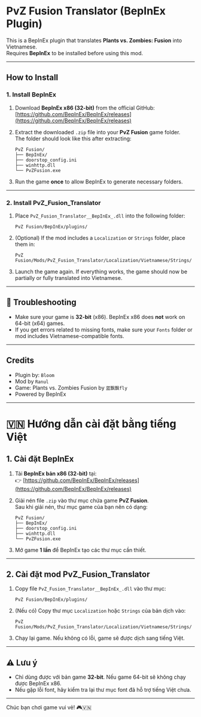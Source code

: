 # PvZ Fusion Translator (BepInEx Plugin)

This is a BepInEx plugin that translates **Plants vs. Zombies: Fusion** into Vietnamese.  
Requires **BepInEx** to be installed before using this mod.

---

##  How to Install

### 1. Install BepInEx

1. Download **BepInEx x86 (32-bit)** from the official GitHub:  
   [https://github.com/BepInEx/BepInEx/releases](https://github.com/BepInEx/BepInEx/releases)
   
2. Extract the downloaded `.zip` file into your **PvZ Fusion** game folder.  
   The folder should look like this after extracting:

   ```
   PvZ Fusion/
   ├── BepInEx/
   ├── doorstop_config.ini
   ├── winhttp.dll
   └── PvZFusion.exe
   ```

3. Run the game **once** to allow BepInEx to generate necessary folders.

---

### 2. Install PvZ_Fusion_Translator

1. Place `PvZ_Fusion_Translator__BepInEx_.dll` into the following folder:

   ```
   PvZ Fusion/BepInEx/plugins/
   ```

2. (Optional) If the mod includes a `Localization` or `Strings` folder, place them in:

   ```
   PvZ Fusion/Mods/PvZ_Fusion_Translator/Localization/Vietnamese/Strings/
   ```

3. Launch the game again. If everything works, the game should now be partially or fully translated into Vietnamese.

---

## 🧪 Troubleshooting

- Make sure your game is **32-bit** (x86). BepInEx x86 does **not** work on 64-bit (x64) games.
- If you get errors related to missing fonts, make sure your `Fonts` folder or mod includes Vietnamese-compatible fonts.

---

## Credits

- Plugin by: `Bloom`
- Mod by `Ranul`
- Game: Plants vs. Zombies Fusion by `蓝飘飘fly`
- Powered by BepInEx

---

# 🇻🇳 Hướng dẫn cài đặt bằng tiếng Việt

## 1. Cài đặt BepInEx

1. Tải **BepInEx bản x86 (32-bit)** tại:  
   👉 [https://github.com/BepInEx/BepInEx/releases](https://github.com/BepInEx/BepInEx/releases)

2. Giải nén file `.zip` vào thư mục chứa game **PvZ Fusion**.  
   Sau khi giải nén, thư mục game của bạn nên có dạng:

   ```
   PvZ Fusion/
   ├── BepInEx/
   ├── doorstop_config.ini
   ├── winhttp.dll
   └── PvZFusion.exe
   ```

3. Mở game **1 lần** để BepInEx tạo các thư mục cần thiết.

---

## 2. Cài đặt mod PvZ_Fusion_Translator

1. Copy file `PvZ_Fusion_Translator__BepInEx_.dll` vào thư mục:

   ```
   PvZ Fusion/BepInEx/plugins/
   ```

2. (Nếu có) Copy thư mục `Localization` hoặc `Strings` của bản dịch vào:

   ```
   PvZ Fusion/Mods/PvZ_Fusion_Translator/Localization/Vietnamese/Strings/
   ```

3. Chạy lại game. Nếu không có lỗi, game sẽ được dịch sang tiếng Việt.

---

## ⚠️ Lưu ý

- Chỉ dùng được với bản game **32-bit**. Nếu game 64-bit sẽ không chạy được BepInEx x86.
- Nếu gặp lỗi font, hãy kiểm tra lại thư mục font đã hỗ trợ tiếng Việt chưa.

---

Chúc bạn chơi game vui vẻ! 🎮🇻🇳
